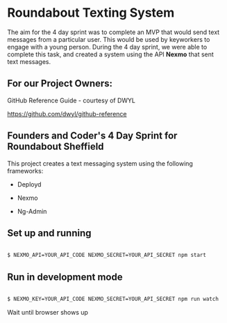 # Roundabout Texting System

The aim for the 4 day sprint was to complete an MVP that would send text messages from a particular user. This would be used by keyworkers to engage with a young person. During the 4 day sprint, we were able to complete this task, and created a system using the API **Nexmo** that sent text messages. 

## For our Project Owners:
GitHub Reference Guide - courtesy of DWYL

https://github.com/dwyl/github-reference


## Founders and Coder's 4 Day Sprint for Roundabout Sheffield
This project creates a text messaging system using the following frameworks:

* Deployd

* Nexmo

* Ng-Admin

## Set up and running

```bash

$ NEXMO_API=YOUR_API_CODE NEXMO_SECRET=YOUR_API_SECRET npm start
```

## Run in development mode

```bash

$ NEXMO_KEY=YOUR_API_CODE NEXMO_SECRET=YOUR_API_SECRET npm run watch
```

Wait until browser shows up

